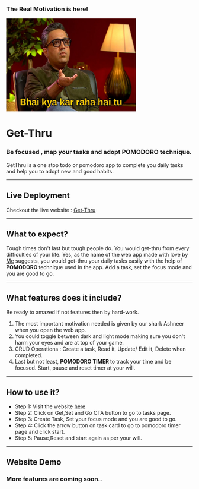### The Real Motivation is here!
<div align-text="center">

<img src="/src/Assets/ashneer-meme.jpg" alt="readme-logo" width="350px" height="250px" />
  
# Get-Thru

### Be focused , map your tasks and adopt POMODORO technique.

GetThru is a one stop todo or pomodoro app to complete you daily tasks and help you to adopt new and good habits.

</div>

---

## Live Deployment

Checkout the live website : [Get-Thru](https://get-thru-pomodoro-154.netlify.app/)

---

## What to expect?

Tough times don't last but tough people do. You would get-thru from every difficulties of your life. Yes, as the name of the web app made with love by [Me](https://twitter.com/Rohan_415) suggests, you would get-thru your daily tasks easily with the help of <b> POMODORO </b> technique used in the app. Add a task, set the focus mode and you are good to go.

---

## What features does it include?

Be ready to amazed if not features then by hard-work.

1. The most important motivation needed is given by our shark Ashneer when you open the web app.
2. You could toggle between dark and light mode making sure you don't harm your eyes and are at top of your game.
3. CRUD Operations : Create a task, Read it, Update/ Edit it, Delete when completed.
4. Last but not least, <b> POMODORO TIMER </b> to track your time and be focused. Start, pause and reset timer at your will.

---

## How to use it?

<ul>
<li>Step 1: Visit the website <a href="https://get-thru-pomodoro-154.netlify.app//">here</a></li>
<li>Step 2: Click on Get,Set and Go CTA button to go to tasks page. </li>
<li>Step 3: Create Task, Set ypur focus mode and you are good to go. </li>
<li>Step 4: Click the arrow button on task card to go to pomodoro timer page and click start.</li>
<li>Step 5: Pause,Reset and start again as per your will.</li>
</ul>

---

## Website Demo



### More features are coming soon..
